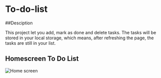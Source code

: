 # To-do-list
##Desciption

This project let you add, mark as done and delete tasks. The tasks will be stored in your local storage, which means, after refreshing the page, the tasks are still in your list.

## Homescreen To Do List

![Home screen](https://github.com/YuriDevAT/to-do-list-with-3-columns/blob/master/final-app.png)

<!--You can take a look on the progress under the following link:-->

<!--[![Netlify Status](https://api.netlify.com/api/v1/badges/f9a7f8d3-58ca-44ed-a038-ae8d2efd31a5/deploy-status)](https://to-do-list-with-3-columns.netlify.app/)-->
